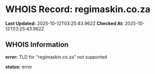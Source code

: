 # WHOIS Record: regimaskin.co.za

**Last Updated:** 2025-10-12T03:25:43.962Z
**Checked At:** 2025-10-12T03:25:43.962Z

## WHOIS Information

**error:** TLD for "regimaskin.co.za" not supported

**status:** error


